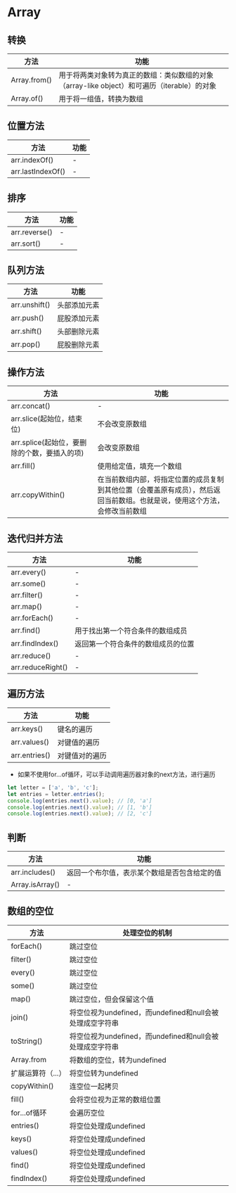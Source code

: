 # Array

## 转换

| 方法           | 功能                                                         |
|--------------|------------------------------------------------------------|
| Array.from() | 用于将两类对象转为真正的数组：类似数组的对象（array-like object）和可遍历（iterable）的对象 |
| Array.of()   | 用于将一组值，转换为数组                                               |

## 位置方法

| 方法                | 功能  |
|-------------------|-----|
| arr.indexOf()     | -   |
| arr.lastIndexOf() | -   |

## 排序

| 方法            | 功能  |
|---------------|-----|
| arr.reverse() | -   |
| arr.sort()    | -   |

## 队列方法

| 方法            | 功能     |
|---------------|--------|
| arr.unshift() | 头部添加元素 |
| arr.push()    | 屁股添加元素 |
| arr.shift()   | 头部删除元素 |
| arr.pop()     | 屁股删除元素 |

## 操作方法

| 方法                           | 功能                                                            |
|------------------------------|---------------------------------------------------------------|
| arr.concat()                 | -                                                             |
| arr.slice(起始位，结束位)           | 不会改变原数组                                                       |
| arr.splice(起始位，要删除的个数，要插入的项) | 会改变原数组                                                        |
| arr.fill()                   | 使用给定值，填充一个数组                                                  |
| arr.copyWithin()             | 在当前数组内部，将指定位置的成员复制到其他位置（会覆盖原有成员），然后返回当前数组。也就是说，使用这个方法，会修改当前数组 |

## 迭代归并方法

| 方法                | 功能                |
|-------------------|-------------------|
| arr.every()       | -                 |
| arr.some()        | -                 |
| arr.filter()      | -                 |
| arr.map()         | -                 |
| arr.forEach()     | -                 |
| arr.find()        | 用于找出第一个符合条件的数组成员  |
| arr.findIndex()   | 返回第一个符合条件的数组成员的位置 |
| arr.reduce()      | -                 |
| arr.reduceRight() | -                 |

## 遍历方法

| 方法            | 功能      |
|---------------|---------|
| arr.keys()    | 键名的遍历   |
| arr.values()  | 对键值的遍历  |
| arr.entries() | 对键值对的遍历 |

- 如果不使用for...of循环，可以手动调用遍历器对象的next方法，进行遍历

```javascript
let letter = ['a', 'b', 'c'];
let entries = letter.entries();
console.log(entries.next().value); // [0, 'a']
console.log(entries.next().value); // [1, 'b']
console.log(entries.next().value); // [2, 'c']
```

## 判断

| 方法              | 功能                     |
|-----------------|------------------------|
| arr.includes()  | 返回一个布尔值，表示某个数组是否包含给定的值 |
| Array.isArray() | -                      |

## 数组的空位

| 方法           | 处理空位的机制                                 |
|--------------|-----------------------------------------|
| forEach()    | 跳过空位                                    |
| filter()     | 跳过空位                                    |
| every()      | 跳过空位                                    |
| some()       | 跳过空位                                    |
| map()        | 跳过空位，但会保留这个值                            |
| join()       | 将空位视为undefined，而undefined和null会被处理成空字符串 |
| toString()   | 将空位视为undefined，而undefined和null会被处理成空字符串 |
| Array.from   | 将数组的空位，转为undefined                      |
| 扩展运算符（...）   | 将空位转为undefined                          |
| copyWithin() | 连空位一起拷贝                                 |
| fill()       | 会将空位视为正常的数组位置                           |
| for...of循环   | 会遍历空位                                   |
| entries()    | 将空位处理成undefined                         |
| keys()       | 将空位处理成undefined                         |
| values()     | 将空位处理成undefined                         |
| find()       | 将空位处理成undefined                         |
| findIndex()  | 将空位处理成undefined                         |
